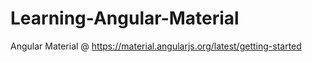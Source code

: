 # Learning-Angular-Material
Angular Material @ https://material.angularjs.org/latest/getting-started
